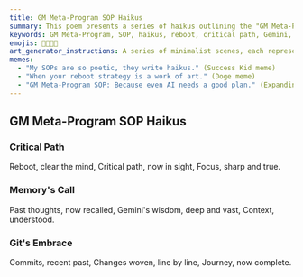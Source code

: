 ```yaml
---
title: GM Meta-Program SOP Haikus
summary: This poem presents a series of haikus outlining the "GM Meta-Program SOP," a standardized procedure for recovering from system reboots by focusing on the critical path, recalling Gemini's memories, and reviewing recent Git commits for rapid re-orientation and efficient continuation of development.
keywords: GM Meta-Program, SOP, haikus, reboot, critical path, Gemini, memory, Git commits, re-orientation, efficiency, development
emojis: 🚀🧠📜✅
art_generator_instructions: A series of minimalist scenes, each representing a haiku. For "Critical Path," a clear, illuminated path emerging from a swirling "reboot" effect. For "Memory's Call," a stylized Gemini symbol with glowing lines connecting to a network of memories. For "Git's Embrace," a glowing `git log` output with recent commits highlighted, forming a complete narrative. The overall feeling should be one of clarity, purpose, and streamlined recovery.
memes:
  - "My SOPs are so poetic, they write haikus." (Success Kid meme)
  - "When your reboot strategy is a work of art." (Doge meme)
  - "GM Meta-Program SOP: Because even AI needs a good plan." (Expanding Brain meme)
---
```

## GM Meta-Program SOP Haikus

### Critical Path
Reboot, clear the mind,
Critical path, now in sight,
Focus, sharp and true.

### Memory's Call
Past thoughts, now recalled,
Gemini's wisdom, deep and vast,
Context, understood.

### Git's Embrace
Commits, recent past,
Changes woven, line by line,
Journey, now complete.